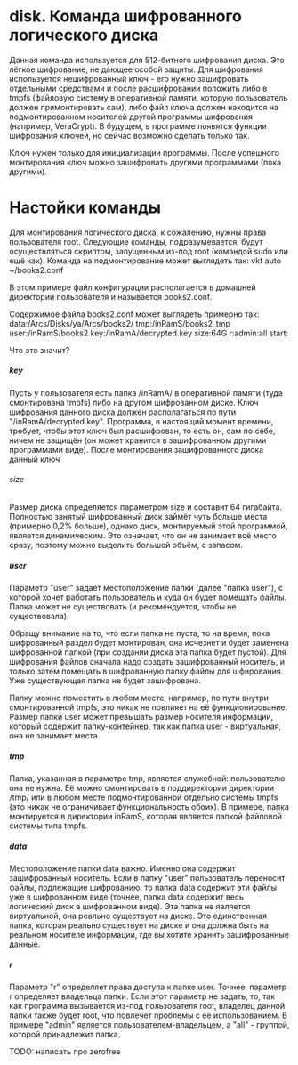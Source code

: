 # disk. Команда шифрованного логического диска

Данная команда используется для 512-битного шифрования диска. Это лёгкое шифрование, не дающее особой защиты.
Для шифрования используется нешифрованный ключ - его нужно зашифровать отдельными средствами и после расшифровании положить либо в tmpfs (файловую систему в оперативной памяти, которую пользователь должен примонтировать сам), либо файл ключа должен находится на подмонтированном носителей другой программы шифрования (например, VeraCrypt).
В будущем, в программе появятся функции шифрования ключей, но сейчас возможно сделать только так.

Ключ нужен только для инициализации программы. После успешного монтирования ключ можно зашифровать другими программами (пока другими).

# Настойки команды
Для монтирования логического диска, к сожалению, нужны права пользователя root. Следующие команды, подразумевается, будут осуществляться скриптом, запущенным из-под root (командой sudo или ещё как).
Команда на подмонтирование может выглядеть так:
vkf auto ~/books2.conf

В этом примере файл конфигурации располагается в домашней директории пользователя и называется books2.conf.

Содержимое файла books2.conf может выглядеть примерно так:
data:/Arcs/Disks/ya/Arcs/books2/
tmp:/inRamS/books2_tmp
user:/inRamS/books2
key:/inRamA/decrypted.key
size:64G
r:admin:all
start:

Что это значит?
##### key
Пусть у пользователя есть папка /inRamA/ в оперативной памяти (туда смонтирована tmpfs) либо на другом шифрованном диске. Ключ шифрования данного диска должен располагаться по пути "/inRamA/decrypted.key". Программа, в настоящий момент времени, требует, чтобы этот ключ был расшифрован, то есть он, сам по себе, ничем не защищён (он может хранится в зашифрованном другими программами виде).
После монтирования зашифрованного диска данный ключ

###### size
Размер диска определяется параметром size и составит 64 гигабайта. Полностью занятый шифрованный диск займёт чуть больше места (примерно 0,2% больше), однако диск, монтируемый этой программой, является динамическим. Это означает, что он не занимает всё место сразу, поэтому можно выделить большой объём, с запасом.

##### user
Параметр "user" задаёт местоположение папки (далее "папка user"), с которой хочет работать пользователь и куда он будет помещать файлы. Папка может не существовать (и рекомендуется, чтобы не существовала).

Обращу внимание на то, что если папка не пуста, то на время, пока шифрованный раздел будет монтирован, она исчезнет и будет заменена шифрованной папкой (при создании диска эта папка будет пустой). Для шифрования файлов сначала надо создать зашифрованный носитель, и только затем помещать в шифрованную папку файлы для шфирования. Уже существующая папка не будет зашифрована.

Папку можно поместить в любом месте, например, по пути внутри смонтированной tmpfs, это никак не повлияет на её функционирование. Размер папки user может превышать размер носителя информации, который содержит папку-контейнер, так как папка user - виртуальная, она не занимает места.

##### tmp
Папка, указанная в параметре tmp, является служебной: пользователю она не нужна. Её можно смонтировать в поддиректории директории /tmp/ или в любом месте подмонтированной отдельно системы tmpfs (это никак не ограничивает функциональность обоих). В примере, папка монтируется в директории inRamS, которая является папкой файловой системы типа tmpfs.

##### data
Местоположение папки data важно. Именно она содержит зашифрованный носитель. Если в папку "user" пользователь переносит файлы, подлежащие шифрованию, то папка data содержит эти файлы уже в шифрованном виде (точнее, папка data содержит весь логический диск в шифрованном виде).
Эта папка не является виртуальной, она реально существует на диске. Это единственная папка, которая реально существует на диске и она должна быть на реальном носителе информации, где вы хотите хранить зашифрованные данные.

##### r
Параметр "r" определяет права доступа к папке user. Точнее, параметр r определяет владельца папки. Если этот параметр не задать, то, так как программа вызывается из-под пользователя root, владелец данной папки также будет root, что повлечёт проблемы с её использованием.
В примере "admin" является пользователем-владельцем, а "all" - группой, которой принадлежит папка.

TODO: написать про zerofree
